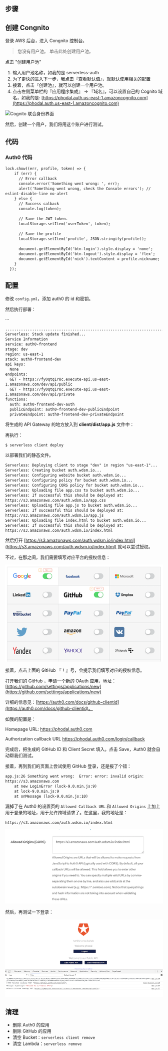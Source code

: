 步骤
---



创建 Congnito
---

登录 AWS 后台，进入 Congnito 控制台。

> 您没有用户池。 单击此处创建用户池。

点击 "创建用户池"

1. 输入用户池名称，如我的是 serverless-auth
2. 为了更快的进入下一步，我点击『查看默认值』，就默认使用相关的配置
3. 接着，点击『创建池』，就可以创建一个用户池。
4. 点击左侧菜单栏的『应用程序集成』 -> 『域名』，可以设置自己的 Cognito 域名，如我的是: [https://phodal.auth.us-east-1.amazoncognito.com](https://phodal.auth.us-east-1.amazoncognito.com)

![Cognito 联合身份界面](cognito-admin.png)

然后，创建一个用户，我们将用这个账户进行测试。

代码
---

### Auth0 代码

```
lock.show((err, profile, token) => {
    if (err) {
      // Error callback
      console.error('Something went wrong: ', err);
      alert('Something went wrong, check the Console errors'); // eslint-disable-line no-alert
    } else {
      // Success calback
      console.log(token);

      // Save the JWT token.
      localStorage.setItem('userToken', token);

      // Save the profile
      localStorage.setItem('profile', JSON.stringify(profile));

      document.getElementById('btn-login').style.display = 'none';
      document.getElementById('btn-logout').style.display = 'flex';
      document.getElementById('nick').textContent = profile.nickname;
    }
  });
```  

配置
---

修改 ``config.yml``，添加 auth0 的 id 和密钥。

然后执行部署：

···

```
........................................................................
Serverless: Stack update finished...
Service Information
service: auth0-frontend
stage: dev
region: us-east-1
stack: auth0-frontend-dev
api keys:
  None
endpoints:
  GET - https://fy0qtq1r8c.execute-api.us-east-1.amazonaws.com/dev/api/public
  GET - https://fy0qtq1r8c.execute-api.us-east-1.amazonaws.com/dev/api/private
functions:
  auth: auth0-frontend-dev-auth
  publicEndpoint: auth0-frontend-dev-publicEndpoint
  privateEndpoint: auth0-frontend-dev-privateEndpoint
```

将生成的 API Gateway 的地方放入到 **client/dist/app.js** 文件中：

再执行：

```
$ serverless client deploy
```
以部署我们的静态文件。

```
Serverless: Deploying client to stage "dev" in region "us-east-1"...
Serverless: Creating bucket auth.wdsm.io...
Serverless: Configuring website bucket auth.wdsm.io...
Serverless: Configuring policy for bucket auth.wdsm.io...
Serverless: Configuring CORS policy for bucket auth.wdsm.io...
Serverless: Uploading file app.css to bucket auth.wdsm.io...
Serverless: If successful this should be deployed at: https://s3.amazonaws.com/auth.wdsm.io/app.css
Serverless: Uploading file app.js to bucket auth.wdsm.io...
Serverless: If successful this should be deployed at: https://s3.amazonaws.com/auth.wdsm.io/app.js
Serverless: Uploading file index.html to bucket auth.wdsm.io...
Serverless: If successful this should be deployed at: https://s3.amazonaws.com/auth.wdsm.io/index.html
```

然后打开 [https://s3.amazonaws.com/auth.wdsm.io/index.html](https://s3.amazonaws.com/auth.wdsm.io/index.html) 就可以尝试授权。

不过，在那之间，我们需要填写对应平台的授权信息：

![](./images/auth0-github-example.png)

接着，点击上面的 GitHub 『！』号，会提示我们填写对应的授权信息。

打开我们的 GitHub ，申请一个新的 OAuth 应用，地址：[https://github.com/settings/applications/new](https://github.com/settings/applications/new)

详细的信息见：[https://auth0.com/docs/github-clientid](https://auth0.com/docs/github-clientid)。

如我的配置是：

Homepage URL:	https://phodal.auth0.com

Authorization callback URL	https://phodal.auth0.com/login/callback

完成后，把生成的 GitHub ID 和 Client Secret 填入。点击 Save，Auth0 就会自动帮我们测试。

接着，再到我们的页面上尝试使用 GitHub 登录，还是报了个错：

```
app.js:26 Something went wrong:  Error: error: invalid origin: https://s3.amazonaws.com
    at new LoginError (lock-9.0.min.js:9)
    at lock-9.0.min.js:9
    at onMessage (lock-9.0.min.js:10)
```

漏掉了在 Auth0 的设置页的 `Allowed Callback URL` 和 `Allowed Origins` 上加上用于登录的地址，用于允许跨域请求了。在这里，我的地址是：

```
https://s3.amazonaws.com/auth.wdsm.io/index.html
```

![CORS 配置](./images/auth0-cors-configure-example.png)

然后，再测试一下登录：

![Auth0 测试登录](./images/auth0-login-ui-example.png)

清理
---

 - 删除 Auth0 的应用
 - 删除 GitHub 的应用
 - 清空 Bucket：``serverless client remove``
 - 清空 Lambda：``serverless remove``

